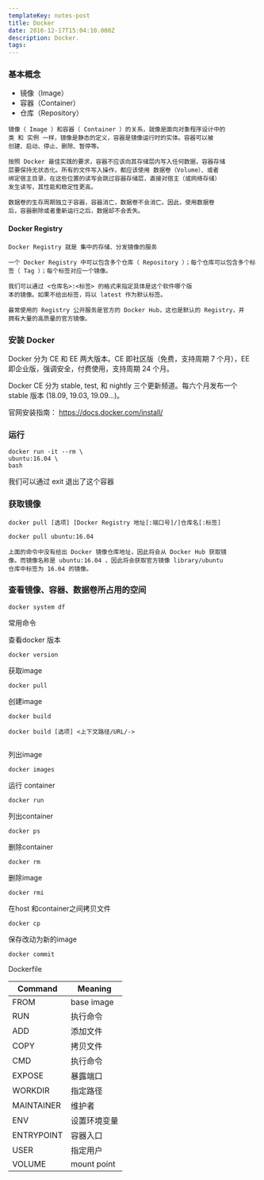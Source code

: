 ```yaml
---
templateKey: notes-post
title: Docker
date: 2016-12-17T15:04:10.000Z
description: Docker.
tags:
---
```


### 基本概念
* 镜像（Image）
* 容器（Container）
* 仓库（Repository）

```
镜像（ Image ）和容器（ Container ）的关系，就像是面向对象程序设计中的
类 和 实例 一样，镜像是静态的定义，容器是镜像运行时的实体。容器可以被
创建、启动、停止、删除、暂停等。

按照 Docker 最佳实践的要求，容器不应该向其存储层内写入任何数据，容器存储
层要保持无状态化。所有的文件写入操作，都应该使用 数据卷（Volume）、或者
绑定宿主目录，在这些位置的读写会跳过容器存储层，直接对宿主（或网络存储）
发生读写，其性能和稳定性更高。

数据卷的生存周期独立于容器，容器消亡，数据卷不会消亡。因此，使用数据卷
后，容器删除或者重新运行之后，数据却不会丢失。
```

#### Docker Registry
```
Docker Registry 就是 集中的存储、分发镜像的服务

一个 Docker Registry 中可以包含多个仓库（ Repository ）；每个仓库可以包含多个标签（ Tag ）；每个标签对应一个镜像。

我们可以通过 <仓库名>:<标签> 的格式来指定具体是这个软件哪个版
本的镜像。如果不给出标签，将以 latest 作为默认标签。

最常使用的 Registry 公开服务是官方的 Docker Hub，这也是默认的 Registry，并
拥有大量的高质量的官方镜像。
```



### 安装 Docker
Docker 分为 CE 和 EE 两大版本。CE 即社区版（免费，支持周期 7 个月），EE
即企业版，强调安全，付费使用，支持周期 24 个月。

Docker CE 分为 stable, test, 和 nightly 三个更新频道。每六个月发布一个 stable
版本 (18.09, 19.03, 19.09...)。

官网安装指南： https://docs.docker.com/install/


### 运行

```
docker run -it --rm \
ubuntu:16.04 \
bash
```
我们可以通过 exit 退出了这个容器


### 获取镜像
```
docker pull [选项] [Docker Registry 地址[:端口号]/]仓库名[:标签]

docker pull ubuntu:16.04

上面的命令中没有给出 Docker 镜像仓库地址，因此将会从 Docker Hub 获取镜
像。而镜像名称是 ubuntu:16.04 ，因此将会获取官方镜像 library/ubuntu
仓库中标签为 16.04 的镜像。
```

### 查看镜像、容器、数据卷所占用的空间
```
docker system df
```

常用命令



查看docker 版本
```
docker version
```

获取image
```
docker pull
```

创建image
```
docker build

docker build [选项] <上下文路径/URL/->


```

列出image
```
docker images
```

运行 container
```
docker run
```

列出container
```
docker ps
```

删除container
```
docker rm
```

删除image
```
docker rmi
```

在host 和container之间拷贝文件
```
docker cp
```

保存改动为新的image
```
docker commit
```

Dockerfile

Command | Meaning
------------ | -------------
FROM | base image
RUN | 执行命令
ADD | 添加文件
COPY | 拷贝文件
CMD | 执行命令
EXPOSE | 暴露端口
WORKDIR | 指定路径
MAINTAINER | 维护者
ENV | 设置环境变量
ENTRYPOINT | 容器入口
USER | 指定用户
VOLUME | mount point
